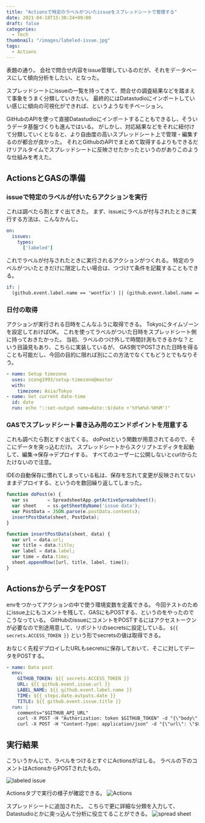 ```yaml
---
title: "Actionsで特定のラベルがついたissueをスプレッドシートで管理する"
date: 2021-04-18T15:38:24+09:00
draft: false
categories:
  - Tech
thumbnail: "/images/labeled-issue.jpg"
tags:
  - Actions
---
```


表題の通り。
会社で問合せ内容をissue管理しているのだが、それをデータベースにして傾向分析をしたい、となった。

スプレッドシートにissueの一覧を持ってきて、問合せの調査結果などを踏まえて事象をうまく分類していきたい。
最終的にはDatastudioにインポートしていい感じに傾向の可視化ができれば、というようなモチベーション。

GitHubのAPIを使って直接Datastudioにインポートすることもできるし、そういうデータ基盤づくりも進んではいる。
がしかし、対応結果などをそれに紐付けて分類していくとなると、より自由度の高いスプレッドシート上で管理・編集するのが都合が良かった。
それとGithubのAPIでまとめて取得するよりもできるだけリアルタイムでスプレッドシートに反映させたかったというのがありこのような仕組みを考えた。

## ActionsとGASの準備

### issueで特定のラベルが付いたらアクションを実行

これは調べたら割とすぐ出てきた。
まず、issueにラベルが付与されたときに実行する方法は、こんなかんじ。

```yml
on:
  issues:
    types:
      ['labeled']
```

これでラベルが付与されたときに実行されるアクションがつくれる。
特定のラベルがついたときだけに限定したい場合は、つづけて条件を記載することもできる。

```yaml
if: |
  (github.event.label.name == 'wontfix') || (github.event.label.name == 'bug')
```

### 日付の取得

アクションが実行される日時をこんなふうに取得できる。
Tokyoにタイムゾーンを設定しておけばOK。
これを使ってラベルがついた日時をスプレッドシート側に持っておきたかった。
当初、ラベルのつけ外しで時間計測もできるかな？という目論見もあり、こちらに実装しているが、
GAS側でPOSTされた日時を得ることも可能だし、今回の目的に限れば別にこの方法でなくてもどうとでもなりそう。

```yaml
- name: Setup timezone
  uses: zcong1993/setup-timezone@master
  with:
    timezone: Asia/Tokyo
- name: Get current date-time
  id: date
  run: echo "::set-output name=date::$(date +'%Y%m%d-%H%M')"
```

### GASでスプレッドシート書き込み用のエンドポイントを用意する

これも調べたら割とすぐ出てくる。
doPostという関数が用意されてるので、そこにデータを突っ込むだけ。
スプレッドシートからスクリプトエディタを起動して、編集→保存→デプロイする。
すべてのユーザーに公開しないとcurlからたたけないので注意。

IDEの自動保存に慣れてしまっている私は、保存を忘れて変更が反映されてないままデプロイする、というのを数回繰り返してしまった。

```javascript
function doPost(e) {
  var ss       = SpreadsheetApp.getActiveSpreadsheet();
  var sheet    = ss.getSheetByName('issue data'); 
  var PostData = JSON.parse(e.postData.contents);
  insertPostData(sheet, PostData);
}

function insertPostData(sheet, data) {
  var url = data.url;
  var title = data.title;
  var label = data.label;
  var time = data.time;
  sheet.appendRow([url, title, label, time]);
}

```

## ActionsからデータをPOST

envをつかってアクションの中で使う環境変数を定義できる。
今回テストのためにissue上にもコメントを残して、GASにもPOSTする、というのをやったのでこうなっている。
GitHubのissueにコメントをPOSTするにはアクセストークンが必要なので別途用意して、リポジトリのsecretsに設定している。
`${{ secrets.ACCESS_TOKEN }}` という形でsecretsの値は取得できる。

おなじく先程デプロイしたURLもsecretsに保存しておいて、そこに対してデータをPOSTする。

```yaml
- name: Data post
  env:
    GITHUB_TOKEN: ${{ secrets.ACCESS_TOKEN }}
    URL: ${{ github.event.issue.url }}
    LABEL_NAME: ${{ github.event.label.name }}
    TIME: ${{ steps.date.outputs.date }}
    TITLE: ${{ github.event.issue.title }}
  run: |
    comments="$GITHUB_API_URL"
    curl -X POST -H "Authorization: token $GITHUB_TOKEN" -d "{\"body\": \"$TIME\n$LABEL_NAME\"}" ${{ github.event.issue.comments_url }}
    curl -X POST -H "Content-Type: application/json" -d "{\"url\": \"$URL\", \"title\": \"$TITLE\", \"label\": \"$LABEL_NAME\", \"time\": \"$TIME\"}" -L ${{ secrets.SPREAD_SHEET }}

```

## 実行結果

こういうかんじで、ラベルをつけるとすぐにActionsがはしる。
ラベルの下のコメントはActionsからPOSTされたもの。

![labeled issue](https://user-images.githubusercontent.com/41158022/115138717-be9dfd00-a068-11eb-87d6-aff424efd113.png)

Actionsタブで実行の様子が確認できる。
![Actions](https://user-images.githubusercontent.com/41158022/115138721-cb225580-a068-11eb-9640-a3f345b133ef.png)

スプレッドシートに追加された。
こちらで更に詳細な分類を入力して、Datastudioとかに突っ込んで分析に役立てることができる。
![spread sheet](https://user-images.githubusercontent.com/41158022/115138736-d9707180-a068-11eb-96ba-743ec4b9f6ca.png)
